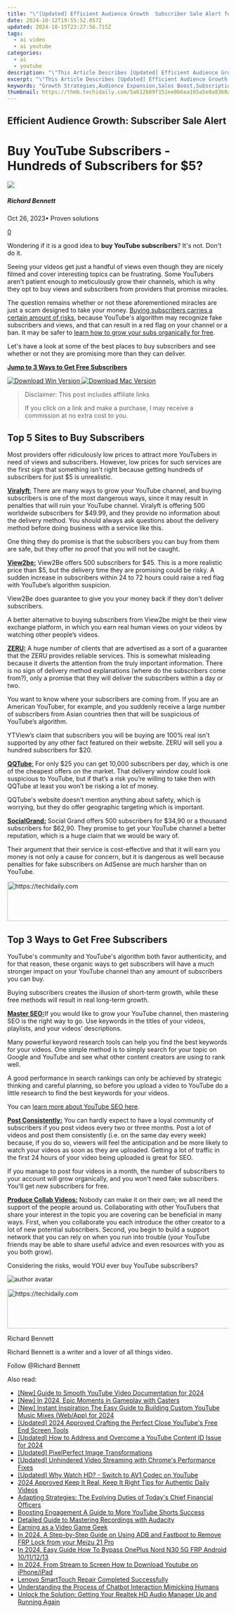 ```yaml
---
title: "\"[Updated] Efficient Audience Growth  Subscriber Sale Alert for 2024\""
date: 2024-10-12T19:55:52.057Z
updated: 2024-10-15T23:27:56.715Z
tags:
  - ai video
  - ai youtube
categories:
  - ai
  - youtube
description: "\"This Article Describes [Updated] Efficient Audience Growth: Subscriber Sale Alert for 2024\""
excerpt: "\"This Article Describes [Updated] Efficient Audience Growth: Subscriber Sale Alert for 2024\""
keywords: "Growth Strategies,Audience Expansion,Sales Boost,Subscription Trends,Lead Generation,Conversion Optimization,List Engagement"
thumbnail: https://thmb.techidaily.com/5a612b69f151ee0b6ea165a5e0a8368a6294f13aca50623658d8bbb7241b81d0.jpg
---
```


## Efficient Audience Growth: Subscriber Sale Alert

# Buy YouTube Subscribers - Hundreds of Subscribers for $5?

![](https://images.wondershare.com/filmora/article-images/richard-bennett.jpg)

##### Richard Bennett

 Oct 26, 2023• Proven solutions

[0](#commentsBoxSeoTemplate)

Wondering if it is a good idea to **buy YouTube subscribers**? It's not. Don't do it.

Seeing your videos get just a handful of views even though they are nicely filmed and cover interesting topics can be frustrating. Some YouTubers aren't patient enough to meticulously grow their channels, which is why they opt to buy views and subscribers from providers that promise miracles.

The question remains whether or not these aforementioned miracles are just a scam designed to take your money. [Buying subscribers carries a certain amount of risks](https://tools.techidaily.com/wondershare/filmora/download/), because YouTube's algorithm may recognize fake subscribers and views, and that can result in a red flag on your channel or a ban. It may be safer to [learn how to grow your subs organically for free](https://tools.techidaily.com/wondershare/filmora/download/).

Let's have a look at some of the best places to buy subscribers and see whether or not they are promising more than they can deliver.

**[Jump to 3 Ways to Get Free Subscribers](#freesubs)**

[![Download Win Version](https://images.wondershare.com/filmora/guide/download-btn-win.jpg) ](https://tools.techidaily.com/wondershare/filmora/download/) [![Download Mac Version](https://images.wondershare.com/filmora/guide/download-btn-mac.jpg) ](https://tools.techidaily.com/wondershare/filmora/download/)

>  Disclaimer: This post includes affiliate links
>
>  If you click on a link and make a purchase, I may receive a commission at no extra cost to you.
>

## Top 5 Sites to Buy Subscribers

Most providers offer ridiculously low prices to attract more YouTubers in need of views and subscribers. However, low prices for such services are the first sign that something isn't right because getting hundreds of subscribers for just $5 is unrealistic.

[**Viralyft**:](https://viralyft.com/buy-youtube-subscribers) There are many ways to grow your YouTube channel, and buying subscribers is one of the most dangerous ways, since it may result in penalties that will ruin your YouTube channel. Viralyft is offering 500 worldwide subscribers for $49.99, and they provide no information about the delivery method. You should always ask questions about the delivery method before doing business with a service like this.

One thing they do promise is that the subscribers you can buy from them are safe, but they offer no proof that you will not be caught.

[**View2be:**](http://www.view2.be/buy-youtube-subscribers/) View2Be offers 500 subscribers for $45\. This is a more realistic price than $5, but the delivery time they are promising could be risky. A sudden increase in subscribers within 24 to 72 hours could raise a red flag with YouTube’s algorithm suspicion.

View2Be does guarantee to give you your money back if they don't deliver subscribers.

A better alternative to buying subscribers from View2be might be their view exchange platform, in which you earn real human views on your videos by watching other people’s videos.

[**ZERU:**](https://zeru.com/buy-youtube-views) A huge number of clients that are advertised as a sort of a guarantee that the ZERU provides reliable services. This is somewhat misleading because it diverts the attention from the truly important information. There is no sign of delivery method explanations (where do the subscribers come from?), only a promise that they will deliver the subscribers within a day or two.

You want to know where your subscribers are coming from. If you are an American YouTuber, for example, and you suddenly receive a large number of subscribers from Asian countries then that will be suspicious of YouTube’s algorithm.

YTView’s claim that subscribers you will be buying are 100% real isn't supported by any other fact featured on their website. ZERU will sell you a hundred subscribers for $20.

[**QQTube**:](https://www.qqtube.com/) For only $25 you can get 10,000 subscribers per day, which is one of the cheapest offers on the market. That delivery window could look suspicious to YouTube, but if that’s a risk you’re willing to take then with QQTube at least you won’t be risking a lot of money.

QQTube's website doesn't mention anything about safety, which is worrying, but they do offer geographic targeting which is important.

[**SocialGrand:**](http://socialgrand.com/buy-youtube-subscribers/) Social Grand offers 500 subscribers for $34,90 or a thousand subscribers for $62,90\. They promise to get your YouTube channel a better reputation, which is a huge claim that we would be wary of.

Their argument that their service is cost-effective and that it will earn you money is not only a cause for concern, but it is dangerous as well because penalties for fake subscribers on AdSense are much harsher than on YouTube.

<!-- affiliate ads begin -->
<a href="https://appsumo.8odi.net/c/5597632/2129740/7443" target="_top" id="2129740">
  <img src="//a.impactradius-go.com/display-ad/7443-2129740" border="0" alt="https://techidaily.com" width="728" height="90"/>
</a>
<img height="0" width="0" src="https://appsumo.8odi.net/i/5597632/2129740/7443" style="position:absolute;visibility:hidden;" border="0" />
<!-- affiliate ads end -->

## Top 3 Ways to Get Free Subscribers

YouTube's community and YouTube's algorithm both favor authenticity, and for that reason, these organic ways to get subscribers will have a much stronger impact on your YouTube channel than any amount of subscribers you can buy.

Buying subscribers creates the illusion of short-term growth, while these free methods will result in real long-term growth.

[**Master SEO:**](https://tools.techidaily.com/wondershare/filmora/download/)If you would like to grow your YouTube channel, then mastering SEO is the right way to go. Use keywords in the titles of your videos, playlists, and your videos’ descriptions.

Many powerful keyword research tools can help you find the best keywords for your videos. One simple method is to simply search for your topic on Google and YouTube and see what other content creators are using to rank well.

A good performance in search rankings can only be achieved by strategic thinking and careful planning, so before you upload a video to YouTube do a little research to find the best keywords for your videos.

You can [learn more about YouTube SEO here](https://tools.techidaily.com/wondershare/filmora/download/).

**[Post Consistently:](https://tools.techidaily.com/wondershare/filmora/download/)** You can hardly expect to have a loyal community of subscribers if you post videos every two or three months. Post a lot of videos and post them consistently (i.e. on the same day every week) because, if you do so, viewers will feel the anticipation and be more likely to watch your videos as soon as they are uploaded. Getting a lot of traffic in the first 24 hours of your video being uploaded is great for SEO.

If you manage to post four videos in a month, the number of subscribers to your account will grow organically, and you won't need fake subscribers. You'll get new subscribers for free.

**[Produce Collab Videos:](https://tools.techidaily.com/wondershare/filmora/download/)** Nobody can make it on their own; we all need the support of the people around us. Collaborating with other YouTubers that share your interest in the topic you are covering can be beneficial in many ways. First, when you collaborate you each introduce the other creator to a lot of new potential subscribers. Second, you begin to build a support network that you can rely on when you run into trouble (your YouTube friends may be able to share useful advice and even resources with you as you both grow).

Considering the risks, would YOU ever buy YouTube subscribers?

![author avatar](https://images.wondershare.com/filmora/article-images/richard-bennett.jpg)

<!-- affiliate ads begin -->
<a href="https://ephamedtechinc.pxf.io/c/5597632/2137227/26400" target="_top" id="2137227">
  <img src="//a.impactradius-go.com/display-ad/26400-2137227" border="0" alt="https://techidaily.com" width="728" height="90"/>
</a>
<img height="0" width="0" src="https://ephamedtechinc.pxf.io/i/5597632/2137227/26400" style="position:absolute;visibility:hidden;" border="0" />
<!-- affiliate ads end -->

Richard Bennett

Richard Bennett is a writer and a lover of all things video.

Follow @Richard Bennett

<ins class="adsbygoogle"
     style="display:block"
     data-ad-format="autorelaxed"
     data-ad-client="ca-pub-7571918770474297"
     data-ad-slot="1223367746"></ins>

<ins class="adsbygoogle"
     style="display:block"
     data-ad-client="ca-pub-7571918770474297"
     data-ad-slot="8358498916"
     data-ad-format="auto"
     data-full-width-responsive="true"></ins>

<span class="atpl-alsoreadstyle">Also read:</span>
<div><ul>
<li><a href="https://screen-mirroring-recording.techidaily.com/new-guide-to-smooth-youtube-video-documentation-for-2024/"><u>[New] Guide to Smooth YouTube Video Documentation for 2024</u></a></li>
<li><a href="https://youtube-lab.techidaily.com/n-2024-epic-moments-in-gameplay-with-casters/"><u>[New] In 2024, Epic Moments in Gameplay with Casters</u></a></li>
<li><a href="https://youtube-lab.techidaily.com/nstant-inspiration-the-easy-guide-to-building-custom-youtube-music-mixes-webapp-for-2024/"><u>[New] Instant Inspiration The Easy Guide to Building Custom YouTube Music Mixes (Web/App) for 2024</u></a></li>
<li><a href="https://youtube-lab.techidaily.com/ed-2024-approved-crafting-the-perfect-close-youtubes-free-end-screen-tools/"><u>[Updated] 2024 Approved Crafting the Perfect Close YouTube's Free End Screen Tools</u></a></li>
<li><a href="https://youtube-lab.techidaily.com/ed-how-to-address-and-overcome-a-youtube-content-id-issue-for-2024/"><u>[Updated] How to Address and Overcome a YouTube Content ID Issue for 2024</u></a></li>
<li><a href="https://extra-guidance.techidaily.com/updated-pixelperfect-image-transformations/"><u>[Updated] PixelPerfect Image Transformations</u></a></li>
<li><a href="https://facebook-clips.techidaily.com/updated-unhindered-video-streaming-with-chromes-performance-fixes/"><u>[Updated] Unhindered Video Streaming with Chrome's Performance Fixes</u></a></li>
<li><a href="https://youtube-lab.techidaily.com/ed-why-watch-hd-switch-to-av1-codec-on-youtube/"><u>[Updated] Why Watch HD? - Switch to AV1 Codec on YouTube</u></a></li>
<li><a href="https://youtube-lab.techidaily.com/approved-keep-it-real-keep-it-right-tips-for-authentic-daily-videos/"><u>2024 Approved Keep It Real, Keep It Right Tips for Authentic Daily Videos</u></a></li>
<li><a href="https://discover-brilliant.techidaily.com/adapting-strategies-the-evolving-duties-of-todays-chief-financial-officers/"><u>Adapting Strategies: The Evolving Duties of Today's Chief Financial Officers</u></a></li>
<li><a href="https://youtube-lab.techidaily.com/ing-engagement-a-guide-to-more-youtube-shorts-success/"><u>Boosting Engagement A Guide to More YouTube Shorts Success</u></a></li>
<li><a href="https://vp-tips.techidaily.com/detailed-guide-to-mastering-recordings-with-audacity/"><u>Detailed Guide to Mastering Recordings with Audacity</u></a></li>
<li><a href="https://youtube-lab.techidaily.com/ng-as-a-video-game-geek/"><u>Earning as a Video Game Geek</u></a></li>
<li><a href="https://android-frp.techidaily.com/in-2024-a-step-by-step-guide-on-using-adb-and-fastboot-to-remove-frp-lock-from-your-meizu-21-pro-by-drfone-android/"><u>In 2024, A Step-by-Step Guide on Using ADB and Fastboot to Remove FRP Lock from your Meizu 21 Pro</u></a></li>
<li><a href="https://android-frp.techidaily.com/in-2024-easy-guide-how-to-bypass-oneplus-nord-n30-5g-frp-android-10111213-by-drfone-android/"><u>In 2024, Easy Guide How To Bypass OnePlus Nord N30 5G FRP Android 10/11/12/13</u></a></li>
<li><a href="https://youtube-lab.techidaily.com/24-from-stream-to-screen-how-to-download-youtube-on-iphoneipad/"><u>In 2024, From Stream to Screen How to Download Youtube on iPhone/iPad</u></a></li>
<li><a href="https://graphic-issues.techidaily.com/lenovo-smarttouch-repair-completed-successfully/"><u>Lenovo SmartTouch Repair Completed Successfully</u></a></li>
<li><a href="https://tech-revival.techidaily.com/understanding-the-process-of-chatbot-interaction-mimicking-humans/"><u>Understanding the Process of Chatbot Interaction Mimicking Humans</u></a></li>
<li><a href="https://sound-issues.techidaily.com/unlock-the-solution-getting-your-realtek-hd-audio-manager-up-and-running-again/"><u>Unlock the Solution: Getting Your Realtek HD Audio Manager Up and Running Again</u></a></li>
</ul></div>

